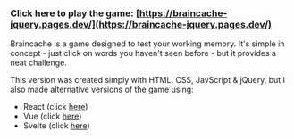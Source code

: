 ### Click here to play the game: [https://braincache-jquery.pages.dev/](https://braincache-jquery.pages.dev/)

Braincache is a game designed to test your working memory. It's simple in concept - just click on words you haven't seen before - but it provides a neat challenge.

This version was created simply with HTML. CSS, JavScript & jQuery, but I also made alternative versions of the game using:

- React (click [here](https://github.com/repercussive/braincache-react))
- Vue (click [here](https://github.com/repercussive/braincache-vue))
- Svelte (click [here](https://github.com/repercussive/braincache-svelte))
